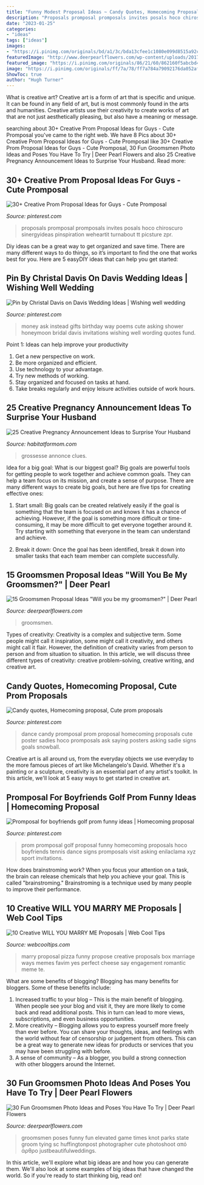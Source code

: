 ```yaml
---
title: "Funny Modest Proposal Ideas ~ Candy Quotes, Homecoming Proposal, Cute Prom Proposals"
description: "Proposals promposal promposals invites posals hoco chiroscuro sinergyideas pinspiration weheartit turnabout tt picsture zpr"
date: "2023-01-25"
categories:
- "ideas"
tags: ["ideas"]
images:
- "https://i.pinimg.com/originals/bd/a1/3c/bda13cfee1c1080e099d8515a92c576c.jpg"
featuredImage: "http://www.deerpearlflowers.com/wp-content/uploads/2017/05/Groomsmen-Elevated-The-Wedding-Photo-Game.jpg"
featured_image: "https://i.pinimg.com/originals/86/21/60/862160f5abcbd411133993b0bd70c2c9.jpg"
image: "https://i.pinimg.com/originals/ff/7a/78/ff7a784a79092176da052af9b8108200.jpg"
ShowToc: true
author: "Hugh Turner"
---
```



What is creative art?
Creative art is a form of art that is specific and unique. It can be found in any field of art, but is most commonly found in the arts and humanities. Creative artists use their creativity to create works of art that are not just aesthetically pleasing, but also have a meaning or message.

	

		
searching about 30+ Creative Prom Proposal Ideas for Guys - Cute Promposal you've came to the right web. We have 8 Pics about 30+ Creative Prom Proposal Ideas for Guys - Cute Promposal like 30+ Creative Prom Proposal Ideas for Guys - Cute Promposal, 30 Fun Groomsmen Photo Ideas and Poses You Have To Try | Deer Pearl Flowers and also 25 Creative Pregnancy Announcement Ideas to Surprise Your Husband. Read more:
		
    
## 30+ Creative Prom Proposal Ideas For Guys - Cute Promposal

<img loading=lazy src="https://i.pinimg.com/originals/ff/7a/78/ff7a784a79092176da052af9b8108200.jpg" onerror="this.onerror=null;this.src='https://tse2.mm.bing.net/th?id=OIP.HZtfKkbAFxsHdP3_CkYpiAHaLH&amp;pid=15.1';" alt="30+ Creative Prom Proposal Ideas for Guys - Cute Promposal">

_Source: pinterest.com_

>proposals promposal promposals invites posals hoco chiroscuro sinergyideas pinspiration weheartit turnabout tt picsture zpr. 

	

Diy ideas can be a great way to get organized and save time. There are many different ways to do things, so it’s important to find the one that works best for you. Here are 5 easyDIY ideas that can help you get started: 

    
## Pin By Christal Davis On Davis Wedding Ideas | Wishing Well Wedding

<img loading=lazy src="https://i.pinimg.com/originals/86/21/60/862160f5abcbd411133993b0bd70c2c9.jpg" onerror="this.onerror=null;this.src='https://tse2.mm.bing.net/th?id=OIP.3IegILIQYmH3kbtsBaJL3QHaJ4&amp;pid=15.1';" alt="Pin by Christal Davis on Davis Wedding Ideas | Wishing well wedding">

_Source: pinterest.com_

>money ask instead gifts birthday way poems cute asking shower honeymoon bridal davis invitations wishing well wording quotes fund. 

	

Point 1: Ideas can help improve your productivity
1. Get a new perspective on work.
2. Be more organized and efficient.
3. Use technology to your advantage.
4. Try new methods of working.
5. Stay organized and focused on tasks at hand.
6. Take breaks regularly and enjoy leisure activities outside of work hours.

    
## 25 Creative Pregnancy Announcement Ideas To Surprise Your Husband

<img loading=lazy src="https://habitatformom.com/wp-content/uploads/2020/02/IMG_20190214_133404-min-767x1024.jpg" onerror="this.onerror=null;this.src='https://tse4.mm.bing.net/th?id=OIP.5YlkRS3or4NORSGercFuewHaJ4&amp;pid=15.1';" alt="25 Creative Pregnancy Announcement Ideas to Surprise Your Husband">

_Source: habitatformom.com_

>grossesse annonce clues. 

	

Idea for a big goal: What is our biggest goal?
Big goals are powerful tools for getting people to work together and achieve common goals. They can help a team focus on its mission, and create a sense of purpose. 
There are many different ways to create big goals, but here are five tips for creating effective ones: 

1. Start small: Big goals can be created relatively easily if the goal is something that the team is focused on and knows it has a chance of achieving. However, if the goal is something more difficult or time-consuming, it may be more difficult to get everyone together around it. Try starting with something that everyone in the team can understand and achieve. 

2. Break it down: Once the goal has been identified, break it down into smaller tasks that each team member can complete successfully.

    
## 15 Groomsmen Proposal Ideas &quot;Will You Be My Groomsmen?&quot; | Deer Pearl

<img loading=lazy src="http://www.deerpearlflowers.com/wp-content/uploads/2018/05/Will-you-be-my-groomsman-box.jpg" onerror="this.onerror=null;this.src='https://tse1.mm.bing.net/th?id=OIP.NYUIjgOY02rvGw_nAIwnjgHaJ4&amp;pid=15.1';" alt="15 Groomsmen Proposal Ideas &quot;Will you be my groomsmen?&quot; | Deer Pearl">

_Source: deerpearlflowers.com_

>groomsmen. 

	

Types of creativity:
Creativity is a complex and subjective term. Some people might call it inspiration, some might call it creativity, and others might call it flair. However, the definition of creativity varies from person to person and from situation to situation. In this article, we will discuss three different types of creativity: creative problem-solving, creative writing, and creative art.

    
## Candy Quotes, Homecoming Proposal, Cute Prom Proposals

<img loading=lazy src="https://i.pinimg.com/originals/c6/7b/6e/c67b6ef5bfa6c2ca23d61290f1fe8454.jpg" onerror="this.onerror=null;this.src='https://tse2.mm.bing.net/th?id=OIP.ZWLzPHMqOJSN-CWn328eDAAAAA&amp;pid=15.1';" alt="Candy quotes, Homecoming proposal, Cute prom proposals">

_Source: pinterest.com_

>dance candy promposal prom proposal homecoming proposals cute poster sadies hoco promposals ask saying posters asking sadie signs goals snowball. 

	

Creative art is all around us, from the everyday objects we use everyday to the more famous pieces of art like Michelangelo's David. Whether it's a painting or a sculpture, creativity is an essential part of any artist's toolkit. In this article, we'll look at 5 easy ways to get started in creative art.

    
## Promposal For Boyfriends Golf Prom Funny Ideas | Homecoming Proposal

<img loading=lazy src="https://i.pinimg.com/originals/bd/a1/3c/bda13cfee1c1080e099d8515a92c576c.jpg" onerror="this.onerror=null;this.src='https://tse3.mm.bing.net/th?id=OIP.cujZI0UrDTeImb6Loye7aQHaJ4&amp;pid=15.1';" alt="Promposal for boyfriends golf prom funny ideas | Homecoming proposal">

_Source: pinterest.com_

>prom promposal golf proposal funny homecoming proposals hoco boyfriends tennis dance signs promposals visit asking enilaclama xyz sport invitations. 

	

How does brainstroming work?
When you focus your attention on a task, the brain can release chemicals that help you achieve your goal. This is called "brainstroming." Brainstroming is a technique used by many people to improve their performance.

    
## 10 Creative WILL YOU MARRY ME Proposals | Web Cool Tips

<img loading=lazy src="http://www.webcooltips.com/wp-content/uploads/2014/02/Creative-WILL-YOU-MARRY-ME-Proposal-2.jpeg" onerror="this.onerror=null;this.src='https://tse1.mm.bing.net/th?id=OIP.YREHtJtu0sRUmDdKoN4JAgHaLH&amp;pid=15.1';" alt="10 Creative WILL YOU MARRY ME Proposals | Web Cool Tips">

_Source: webcooltips.com_

>marry proposal pizza funny propose creative proposals box marriage ways memes favim yes perfect cheese say engagement romantic meme te. 

	

What are some benefits of blogging?
Blogging has many benefits for bloggers. Some of these benefits include: 
1. Increased traffic to your blog – This is the main benefit of blogging. When people see your blog and visit it, they are more likely to come back and read additional posts. This in turn can lead to more views, subscriptions, and even business opportunities. 
2. More creativity – Blogging allows you to express yourself more freely than ever before. You can share your thoughts, ideas, and feelings with the world without fear of censorship or judgement from others. This can be a great way to generate new ideas for products or services that you may have been struggling with before. 
3. A sense of community – As a blogger, you build a strong connection with other bloggers around the Internet.

    
## 30 Fun Groomsmen Photo Ideas And Poses You Have To Try | Deer Pearl Flowers

<img loading=lazy src="http://www.deerpearlflowers.com/wp-content/uploads/2017/05/Groomsmen-Elevated-The-Wedding-Photo-Game.jpg" onerror="this.onerror=null;this.src='https://tse4.mm.bing.net/th?id=OIP.WRObW66kXtt1qdzOCUKu3wHaHa&amp;pid=15.1';" alt="30 Fun Groomsmen Photo Ideas and Poses You Have To Try | Deer Pearl Flowers">

_Source: deerpearlflowers.com_

>groomsmen poses funny fun elevated game times knot parks state groom tying sc huffingtonpost photographer cute photoshoot από άρθρο justbeautifulweddings. 

	

In this article, we'll explore what big ideas are and how you can generate them. We'll also look at some examples of big ideas that have changed the world. So if you're ready to start thinking big, read on!


